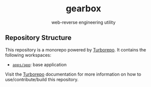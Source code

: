 <h1 align="center">
	gearbox
</h1>
<p align="center">
	web-reverse engineering utility
</p>


## Repository Structure
This repository is a monorepo powered by [Turborepo](https://turbo.build/repo). It contains the following workspaces:

- <a href><code>apps/app</code></a>: base application

Visit the [Turborepo](https://turbo.build/repo) documentation for more information on how to use/contribute/build this repository.